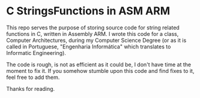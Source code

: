 # C StringsFunctions in ASM ARM
 This repo serves the purpose of storing source code for string related functions in C, written in Assembly ARM.
 I wrote this code for a class, Computer Architectures, during my Computer Science Degree (or as it is called in Portuguese, "Engenharia Informática" which translates to Informatic Engineering).

The code is rough, is not as efficient as it could be, I don't have time at the moment to fix it. If you somehow stumble upon this code and find fixes to it, feel free to add them.

Thanks for reading.
